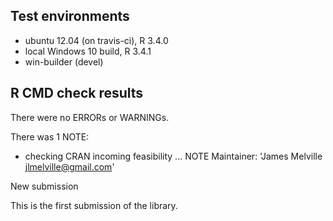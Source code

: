## Test environments
* ubuntu 12.04 (on travis-ci), R 3.4.0
* local Windows 10 build, R 3.4.1
* win-builder (devel)

## R CMD check results
There were no ERRORs or WARNINGs.

There was 1 NOTE:
* checking CRAN incoming feasibility ... NOTE
Maintainer: 'James Melville <jlmelville@gmail.com>'

New submission

This is the first submission of the library.

